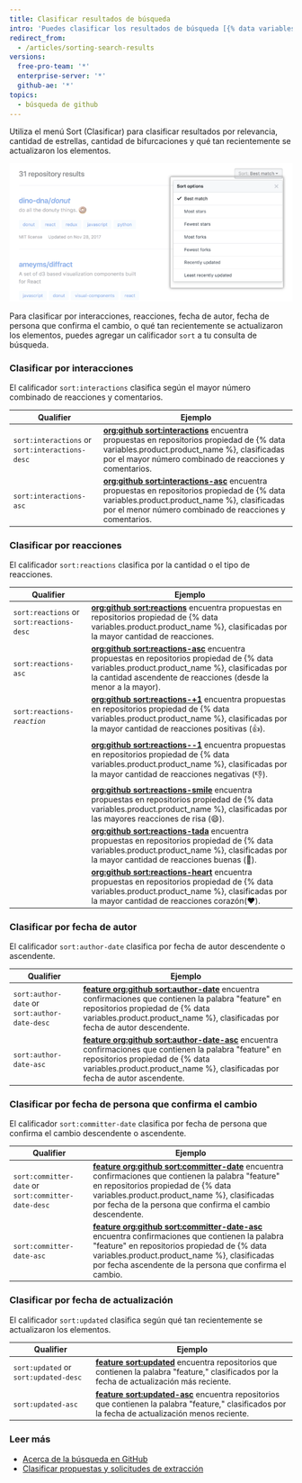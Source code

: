 ```yaml
---
title: Clasificar resultados de búsqueda
intro: 'Puedes clasificar los resultados de búsqueda [{% data variables.product.product_name %} search](/articles/searching-on-github) utilizando el menú de Clasificación, o al agregar un calificador `sort` a tu consulta.'
redirect_from:
  - /articles/sorting-search-results
versions:
  free-pro-team: '*'
  enterprise-server: '*'
  github-ae: '*'
topics:
  - búsqueda de github
---
```


Utiliza el menú Sort (Clasificar) para clasificar resultados por relevancia, cantidad de estrellas, cantidad de bifurcaciones y qué tan recientemente se actualizaron los elementos.

  ![Menú con opciones para clasificar resultados de búsqueda](/assets/images/help/search/repo-search-sort.png)

Para clasificar por interacciones, reacciones, fecha de autor, fecha de persona que confirma el cambio, o qué tan recientemente se actualizaron los elementos, puedes agregar un calificador `sort` a tu consulta de búsqueda.

### Clasificar por interacciones

El calificador `sort:interactions` clasifica según el mayor número combinado de reacciones y comentarios.

| Qualifier                                       | Ejemplo                                                                                                                                                                                                                                                                                                  |
| ----------------------------------------------- | -------------------------------------------------------------------------------------------------------------------------------------------------------------------------------------------------------------------------------------------------------------------------------------------------------- |
| `sort:interactions` or `sort:interactions-desc` | [**org:github sort:interactions**](https://github.com/search?q=org%3Agithub+sort%3Ainteractions&type=Issues) encuentra propuestas en repositorios propiedad de {% data variables.product.product_name %}, clasificadas por el mayor número combinado de reacciones y comentarios.                        |
| `sort:interactions-asc`                         | [**org:github sort:interactions-asc**](https://github.com/search?utf8=%E2%9C%93&q=org%3Agithub+sort%3Ainteractions-asc&type=Issues) encuentra propuestas en repositorios propiedad de {% data variables.product.product_name %}, clasificadas por el menor número combinado de reacciones y comentarios. |

### Clasificar por reacciones

El calificador `sort:reactions` clasifica por la cantidad o el tipo de reacciones.

| Qualifier                                 | Ejemplo                                                                                                                                                                                                                                                                                           |
| ----------------------------------------- | ------------------------------------------------------------------------------------------------------------------------------------------------------------------------------------------------------------------------------------------------------------------------------------------------- |
| `sort:reactions` or `sort:reactions-desc` | [**org:github sort:reactions**](https://github.com/search?q=org%3Agithub+sort%3Areactions&type=Issues) encuentra propuestas en repositorios propiedad de {% data variables.product.product_name %}, clasificadas por la mayor cantidad de reacciones.                                             |
| `sort:reactions-asc`                      | [**org:github sort:reactions-asc**](https://github.com/search?q=org%3Agithub+sort%3Areactions-asc&type=Issues) encuentra propuestas en repositorios propiedad de {% data variables.product.product_name %}, clasificadas por la cantidad ascendente de reacciones (desde la menor a la mayor).    |
| <code>sort:reactions-<em>reaction</em></code>                 | [**org:github sort:reactions-+1**](https://github.com/search?q=org%3Agithub+sort%3Areactions-%2B1&type=Issues) encuentra propuestas en repositorios propiedad de {% data variables.product.product_name %}, clasificadas por la mayor cantidad de reacciones positivas (:+1:).                    |
|                                           | [**org:github sort:reactions--1**](https://github.com/search?utf8=%E2%9C%93&q=org%3Agithub+sort%3Areactions--1&type=Issues) encuentra propuestas en repositorios propiedad de {% data variables.product.product_name %}, clasificadas por la mayor cantidad de reacciones negativas (:-1:).       |
|                                           | [**org:github sort:reactions-smile**](https://github.com/search?utf8=%E2%9C%93&q=org%3Agithub+sort%3Areactions-smile&type=Issues) encuentra propuestas en repositorios propiedad de {% data variables.product.product_name %}, clasificadas por las mayores reacciones de risa (:smile:).         |
|                                           | [**org:github sort:reactions-tada**](https://github.com/search?utf8=%E2%9C%93&q=org%3Agithub+sort%3Areactions-tada&type=Issues) encuentra propuestas en repositorios propiedad de {% data variables.product.product_name %}, clasificadas por la mayor cantidad de reacciones buenas (:tada:).    |
|                                           | [**org:github sort:reactions-heart**](https://github.com/search?utf8=%E2%9C%93&q=org%3Agithub+sort%3Areactions-heart&type=Issues) encuentra propuestas en repositorios propiedad de {% data variables.product.product_name %}, clasificadas por la mayor cantidad de reacciones corazón(:heart:). |

### Clasificar por fecha de autor

El calificador `sort:author-date` clasifica por fecha de autor descendente o ascendente.

| Qualifier                                     | Ejemplo                                                                                                                                                                                                                                                                                                                            |
| --------------------------------------------- | ---------------------------------------------------------------------------------------------------------------------------------------------------------------------------------------------------------------------------------------------------------------------------------------------------------------------------------- |
| `sort:author-date` or `sort:author-date-desc` | [**feature org:github sort:author-date**](https://github.com/search?utf8=%E2%9C%93&q=feature+org%3Agithub+sort%3Aauthor-date&type=Commits) encuentra confirmaciones que contienen la palabra "feature" en repositorios propiedad de {% data variables.product.product_name %}, clasificadas por fecha de autor descendente.        |
| `sort:author-date-asc`                        | [**feature org:github sort:author-date-asc**](https://github.com/search?utf8=%E2%9C%93&q=feature+org%3Agithub+sort%3Aauthor-date-asc&type=Commits) encuentra confirmaciones que contienen la palabra "feature" en repositorios propiedad de {% data variables.product.product_name %}, clasificadas por fecha de autor ascendente. |

### Clasificar por fecha de persona que confirma el cambio

El calificador `sort:committer-date` clasifica por fecha de persona que confirma el cambio descendente o ascendente.

| Qualifier                                           | Ejemplo                                                                                                                                                                                                                                                                                                                                                              |
| --------------------------------------------------- | -------------------------------------------------------------------------------------------------------------------------------------------------------------------------------------------------------------------------------------------------------------------------------------------------------------------------------------------------------------------- |
| `sort:committer-date` or `sort:committer-date-desc` | [**feature org:github sort:committer-date**](https://github.com/search?utf8=%E2%9C%93&q=feature+org%3Agithub+sort%3Acommitter-date&type=Commits) encuentra confirmaciones que contienen la palabra "feature" en repositorios propiedad de {% data variables.product.product_name %}, clasificadas por fecha de la persona que confirma el cambio descendente.        |
| `sort:committer-date-asc`                           | [**feature org:github sort:committer-date-asc**](https://github.com/search?utf8=%E2%9C%93&q=feature+org%3Agithub+sort%3Acommitter-date-asc&type=Commits) encuentra confirmaciones que contienen la palabra "feature" en repositorios propiedad de {% data variables.product.product_name %}, clasificadas por fecha ascendente de la persona que confirma el cambio. |

### Clasificar por fecha de actualización

El calificador `sort:updated` clasifica según qué tan recientemente se actualizaron los elementos.

| Qualifier                             | Ejemplo                                                                                                                                                                                                                                       |
| ------------------------------------- | --------------------------------------------------------------------------------------------------------------------------------------------------------------------------------------------------------------------------------------------- |
| `sort:updated` or `sort:updated-desc` | [**feature sort:updated**](https://github.com/search?utf8=%E2%9C%93&q=feature+sort%3Aupdated&type=Repositories) encuentra repositorios que contienen la palabra "feature," clasificados por la fecha de actualización más reciente.           |
| `sort:updated-asc`                    | [**feature sort:updated-asc**](https://github.com/search?utf8=%E2%9C%93&q=feature+sort%3Aupdated-asc&type=Repositories) encuentra repositorios que contienen la palabra "feature," clasificados por la fecha de actualización menos reciente. |

### Leer más

- [Acerca de la búsqueda en GitHub](/articles/about-searching-on-github)
- [Clasificar propuestas y solicitudes de extracción](/articles/sorting-issues-and-pull-requests/)
